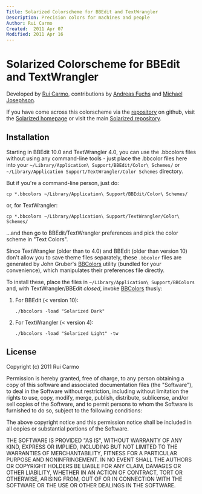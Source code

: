 ```yaml
---
Title: Solarized Colorscheme for BBEdit and TextWrangler
Description: Precision colors for machines and people
Author: Rui Carmo
Created:  2011 Apr 07
Modified: 2011 Apr 16
---
```


Solarized Colorscheme for BBEdit and TextWrangler
=================================================

Developed by [Rui Carmo](http://the.taoofmac.com), contributions by [Andreas Fuchs](https://github.com/antifuchs) and [Michael Josephson](https://github.com/mikej).

If you have come across this colorscheme via the [repository] on 
github, visit the [Solarized homepage] or visit the main
[Solarized repository].

[repository]: https://github.com/rcarmo/textwrangler-bbedit-solarized
[Solarized homepage]:   http://ethanschoonover.com/solarized
[Solarized repository]: https://github.com/altercation/solarized

Installation
------------

Starting in BBEdit 10.0 and TextWrangler 4.0, you can use the .bbcolors files without using any command-line tools - just place the .bbcolor files here into your `~/Library/Application\ Support/BBEdit/Color\ Schemes/` or `~/Library/Application Support/TextWrangler/Color Schemes` directory.

But if you're a command-line person, just do:

    cp *.bbcolors ~/Library/Application\ Support/BBEdit/Color\ Schemes/
    
or, for TextWrangler:

    cp *.bbcolors ~/Library/Application\ Support/TextWrangler/Color\ Schemes/

...and then go to BBEdit/TextWrangler preferences and pick the color scheme in "Text Colors".

Since TextWrangler (older than to 4.0) and BBEdit (older than version 10) don't allow you to save theme files separately, these `.bbcolor` files are generated by John Gruber's [BBColors][b] utility (bundled for your convenience), which manipulates their preferences file directly.

To install these, place the files in `~/Library/Application\ Support/BBColors` and, with TextWrangler/BBEdit *closed*, invoke [BBColors][b] thusly:

1.  For BBEdit (< version 10):

        ./bbcolors -load "Solarized Dark"

2.  For TextWrangler (< version 4):

        ./bbcolors -load "Solarized Light" -tw

[b]:http://daringfireball.net/projects/bbcolors/

License
-------
Copyright (c) 2011 Rui Carmo

Permission is hereby granted, free of charge, to any person obtaining a copy
of this software and associated documentation files (the "Software"), to deal
in the Software without restriction, including without limitation the rights
to use, copy, modify, merge, publish, distribute, sublicense, and/or sell
copies of the Software, and to permit persons to whom the Software is
furnished to do so, subject to the following conditions:

The above copyright notice and this permission notice shall be included in
all copies or substantial portions of the Software.

THE SOFTWARE IS PROVIDED "AS IS", WITHOUT WARRANTY OF ANY KIND, EXPRESS OR
IMPLIED, INCLUDING BUT NOT LIMITED TO THE WARRANTIES OF MERCHANTABILITY,
FITNESS FOR A PARTICULAR PURPOSE AND NONINFRINGEMENT. IN NO EVENT SHALL THE
AUTHORS OR COPYRIGHT HOLDERS BE LIABLE FOR ANY CLAIM, DAMAGES OR OTHER
LIABILITY, WHETHER IN AN ACTION OF CONTRACT, TORT OR OTHERWISE, ARISING FROM,
OUT OF OR IN CONNECTION WITH THE SOFTWARE OR THE USE OR OTHER DEALINGS IN
THE SOFTWARE.
